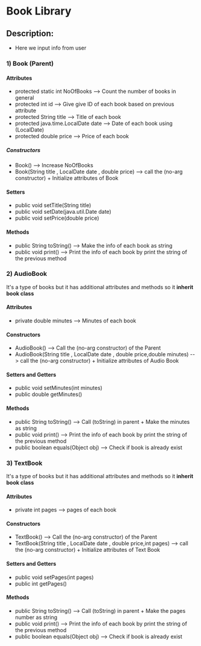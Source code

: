 # Book Library
## Description:
- Here we input info from user
### 1) Book (Parent)
#### Attributes
- protected static int NoOfBooks --> Count the number of books in general
- protected int id --> Give give ID of each book based on previous attribute
- protected String title --> Title of each book
- protected java.time.LocalDate date --> Date of each book using (LocalDate)
- protected double price --> Price of each book
##### Constructors
- Book() --> Increase NoOfBooks
- Book(String title , LocalDate date , double price) --> call the (no-arg constructor) + Initialize attributes of Book
#### Setters 
- public void setTitle(String title)
- public void setDate(java.util.Date date)
- public void setPrice(double price)
#### Methods
- public String toString() --> Make the info of each book as string
- public void print() --> Print the info of each book by print the string of the previous method
### 2) AudioBook 
It's a type of books but it has additional attributes and methods so it **inherit book class**
#### Attributes
- private double minutes --> Minutes of each book
#### Constructors
- AudioBook() --> Call the (no-arg constructor) of the Parent
- AudioBook(String title , LocalDate date , double price,double minutes) --> call the (no-arg constructor) + Initialize attributes of Audio Book
#### Setters and Getters
- public void setMinutes(int minutes)
- public double getMinutes()
#### Methods
- public String toString() --> Call (toString) in parent +  Make the minutes as string
- public void print() --> Print the info of each book by print the string of the previous method
- public boolean equals(Object obj) --> Check if book is already exist
### 3) TextBook 
It's a type of books but it has additional attributes and methods so it **inherit book class**
#### Attributes
- private int pages --> pages of each book
#### Constructors
- TextBook() --> Call the (no-arg constructor) of the Parent
- TextBook(String title , LocalDate date , double price,int pages) --> call the (no-arg constructor) + Initialize attributes of Text Book
#### Setters and Getters
- public void setPages(int pages)
- public int getPages()
#### Methods
- public String toString() --> Call (toString) in parent +  Make the pages number as string
- public void print() --> Print the info of each book by print the string of the previous method
- public boolean equals(Object obj) --> Check if book is already exist

